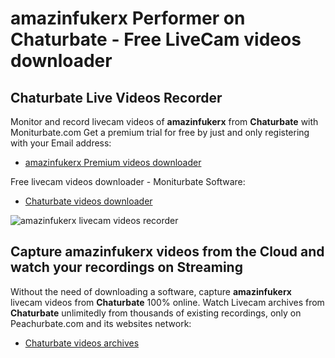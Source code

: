 # amazinfukerx Performer on Chaturbate - Free LiveCam videos downloader

## Chaturbate Live Videos Recorder

Monitor and record livecam videos of **amazinfukerx** from **Chaturbate** with Moniturbate.com
Get a premium trial for free by just and only registering with your Email address:
* [amazinfukerx Premium videos downloader](https://moniturbate.com/request-demo-licence-key.html)

Free livecam videos downloader - Moniturbate Software:
* [Chaturbate videos downloader](https://moniturbate.com/moniturbate-download-software.html)

![amazinfukerx livecam videos recorder](https://peachurnet.com/templates/moniturbate-software.png)


## Capture amazinfukerx videos from the Cloud and watch your recordings on Streaming

Without the need of downloading a software, capture **amazinfukerx** livecam videos from **Chaturbate** 100% online.
Watch Livecam archives from **Chaturbate** unlimitedly from thousands of existing recordings, only on Peachurbate.com and its websites network:
* [Chaturbate videos archives](https://peachurnet.com/)
